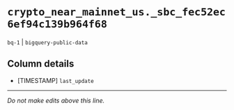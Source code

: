 # `crypto_near_mainnet_us._sbc_fec52ec6ef94c139b964f68`
`bq-1` | `bigquery-public-data`

## Column details
* [TIMESTAMP] `last_update`

-------------------------------------------------------------------------------
*Do not make edits above this line.*
